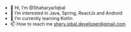 - 👋 Hi, I’m @ShaharyarIqbal
- 👀 I’m interested in Java, Spring, ReactJs and Android
- 🌱 I’m currently learning Kotlin
- 📫 How to reach me shery.iqbal.developer@gmail.com

<!---
ShaharyarIqbal/ShaharyarIqbal is a ✨ special ✨ repository because its `README.md` (this file) appears on your GitHub profile.
You can click the Preview link to take a look at your changes.
--->
